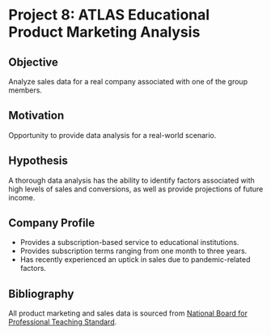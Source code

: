 # Project 8: ATLAS Educational Product Marketing Analysis

## Objective

Analyze sales data for a real company associated with one of the group members.

## Motivation

Opportunity to provide data analysis for a real-world scenario.

## Hypothesis

A thorough data analysis has the ability to identify factors associated with high levels of sales and conversions, as well as provide projections of future income.

## Company Profile

- Provides a subscription-based service to educational institutions.
- Provides subscription terms ranging from one month to three years.
- Has recently experienced an uptick in sales due to pandemic-related factors.


## Bibliography

All product marketing and sales data is sourced from [National Board for Professional Teaching Standard](nbpts.org).
